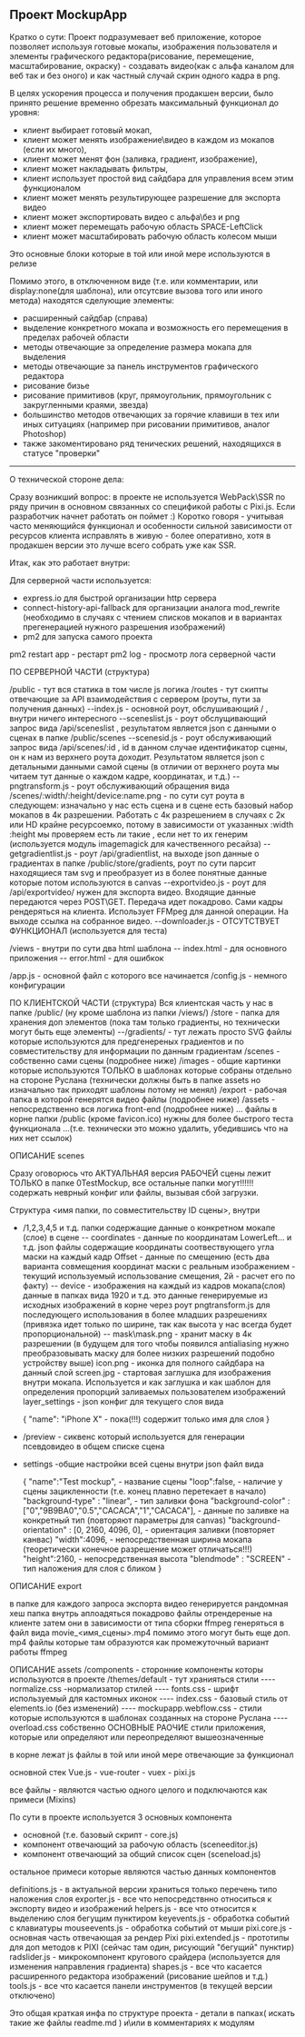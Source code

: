 Проект MockupApp
-----------------------------------------------------------------
Кратко о сути:
Проект подразумевает веб приложение, которое позволяет используя готовые  мокапы, изображения пользователя и элементы графического редактора(рисование, перемещение, масштабирование, окраску) - создавать видео(как с альфа каналом для веб так и без оного)  и как частный случай скрин одного кадра в png.

В целях ускорения процесса и получения продакшен версии, было принято решение временно обрезать максимальный функционал до уровня:

- клиент выбирает готовый мокап,
- клиент может менять изображение\видео в каждом из мокапов (если их много),
- клиент может менят фон (заливка, градиент, изображение),
- клиент может накладывать фильтры,
- клиент использует простой вид сайдбара для управления всем этим функционалом
- клиент может менять результирующее разрешение для экспорта видео
- клиент может экспортировать видео с альфа\без и png
- клиент может перемещать рабочую область SPACE-LeftClick
- клиент может масштабировать рабочую область колесом мыши

Это основные блоки которые в той или иной мере используются в релизе

Помимо этого, в отключенном виде (т.е. или комментарии, или display:none(для шаблона), или отсутсвие вызова того или иного метода) находятся сделующие элементы:

- расширенный сайдбар (справа)
- выделение конкретного мокапа и возможность его перемещения в пределах рабочей области
- методы отвечающие за определение размера мокапа для выделения
- методы отвечающие за панель инструментов графического редактора
- рисование бизье
- рисование примитивов (круг, прямоугольник, прямоугольник с закругленными краями,  звезда)
- большинство методов отвечающих за горячие клавиши в тех или иных ситуациях (например при рисовании примитивов, аналог Photoshop)
- также закоментировано ряд тенических решений, находящихся в статусе "проверки" 

-----------------------------------------------------------------

О технической стороне дела:

Сразу возникший вопрос: в проекте не используется WebPack\SSR по ряду причин в основном связанных со спецификой работы с Pixi.js. Если разработчик начнет работать он поймет :)
Коротко говоря - учитывая часто меняющийся функционал и особенности сильной зависимости от ресурсов клиента исправлять в живую - более оперативно, хотя в продакшен версии это лучше всего собрать уже как SSR.

Итак, как это работает внутри:

Для серверной части используется:
- express.io для быстрой организации http сервера
- connect-history-api-fallback для организации аналога mod_rewrite (необходимо в случаях с чтением списков мокапов и в вариантах прегенерацией нужного разрешения изображений)
- pm2 для запуска самого проекта

pm2 restart app - рестарт
pm2 log - просмотр лога серверной части

ПО СЕРВЕРНОЙ ЧАСТИ (структура)

/public - тут вся статика в том числе js логика
/routes - тут скипты отвечающие за API взаимодействия с сервером (роуты, пути за получения данных)
      --index.js   - основной роут, обслушивающий / , внутри ничего интересного
      --sceneslist.js - роут обслущивающий запрос вида /api/sceneslist , результатом является json с данными о сценах в папке /public/scenes
      --scenesid.js - роут обслуживающий запрос вида /api/scenes/:id , id в данном случае идентификатор сцены, он к нам из верхнего роута доходит. Результатом является json с детальными данными самой сцены (в отличии от верхнего роута мы читаем тут данные о каждом кадре, координатах, и т.д.)
      --pngtransform.js - роут обслуживающий обращения вида /scenes/:width/:height/device\:name.png - по сути сут роута в следующем: изначально у нас есть сцена и  в сцене есть базовый набор мокапов в 4к разрешении. Работать с 4к разрешением в случаях с 2к или HD крайне ресурсоемко, потому в зависимости от указанных :width :height мы проверяем есть ли такие , если нет то их генерим (используется модуль imagemagick для качественного ресайза)
      --getgradientlist.js  -  роут /api/gradientlist, на выходе json данные о градиентах в папке /public/store/gradients, роут по сути парсит находящиеся там svg и преобразует из в более понятные данные которые потом используются в canvas
      --exportvideo.js - роут для /api/exportvideo/ нужен для экспорта видео. Входящие данные передаются через POST\GET. Передача идет покадрово. Сами кадры рендеряться на клиента. Использует FFMpeg для данной операции. На выходе ссылка на собранное видео.
      --downloader.js - ОТСУТСТВУЕТ ФУНКЦИОНАЛ (используется для теста)

/views - внутри по сути два html шаблона 
      -- index.html - для основного приложения
      -- error.html - для ошибкок 

/app.js  - основной файл с которого все начинается
/config.js - немного конфигурации

ПО КЛИЕНТСКОЙ ЧАСТИ (структура)
Вся клиентская часть у нас в папке /public/ (ну кроме шаблона из папки /views/)
/store  - папка для хранения доп элементов (пока там только градиенты, но технически могут быть еще элементы)
      --/gradients/ - тут лежать просто SVG файлы которые используются для предгенереных градиентов и по совместительству для информации по данным градиентам 
/scenes - собственно сами сцены (подробнее ниже)
/images - общие картинки которые используются ТОЛЬКО в шаблонах которые собраны отдельно на стороне Руслана (технически должны быть в папке assets но изначально так приходят шаблоны потому не менял)
/export - рабочая папка в которой генерятся видео файлы (подробнее ниже)
/assets - непосредственно вся логика front-end (подробнее ниже)
... файлы в корне папки /public (кроме favicon.ico) нужны для более быстрого теста функционала ...(т.е. технически это можно удалить, убедившись что на них нет ссылок)


ОПИСАНИЕ scenes

Сразу оговорюсь что АКТУАЛЬНАЯ версия РАБОЧЕЙ сцены лежит ТОЛЬКО в папке 0TestMockup, все остальные папки могут!!!!!! содержать неврный конфиг или файлы, вызывая сбой загрузки.

Структура
<имя папки, по совместительству ID сцены>, внутри
  - /1,2,3,4,5 и т.д. папки содержащие данные о конкретном мокапе (слое) в сцене 
		-- coordinates - данные по координатам 
					LowerLeft... и т.д. json файлы содержащие координаты соотвествующего угла маски на каждый кадр
					Offset - данные по смещению (есть два варианта совмещения координат маски с реальным изображением - текущий используемый использование смещения, 2й - расчет его по факту)
		-- device - изображения на каждый из кадров мокапа(слоя)
		  данные в папках вида 1920 и т.д. это данные генерируемые из исходных изображений в корне через роут pngtransform.js	для последующего использования в более младших разрешениях (привязка идет только по ширине, так как высота у нас всегда будет пропорциональной)
    -- mask\mask.png - хранит маску в 4к разрешении (в будущем для того чтобы появился antialiasing нужно преобразовывать маску для более низких разрешений подобно устройству выше)
    icon.png - иконка для полного сайдбара на данный слой
    screen.jpg - стартовая заглушка для изображения внутри мокапа. Используется и как заглушка и как шаблон для определения пропорций заливаемых пользователем изображений
    layer_settings - json конфиг для текущего слоя вида

    {
				"name": "iPhone X"  - пока(!!!) содержит только имя для слоя
    }


  - /preview - сиквенс который используется для генерации псевдовидео в общем списке сцена
  - settings -общие настройки всей сцены
     внутри json файл вида

     {
		"name":"Test mockup",      - название сцены
		"loop":false,                - наличие у сцены зацикленности (т.е. конец плавно перетекает в начало)
		"background-type" : "linear",   - тип заливки фона
		"background-color" : ["0","9B9BA0","0.5","CACACA","1","CACACA"],  - данные по заливке на конкретный тип (повторяют параметры для canvas)
		"background-orientation" : [0, 2160, 4096, 0], - ориентация заливки (повторяет канвас)
		"width":4096,  - непосредственная ширина мокапа (теоретически конечное разрешение может отличаться!!!)
		"height":2160,  - непосредственная высота
		"blendmode" : "SCREEN" - тип наложения для слоя  с бликом
     }


ОПИСАНИЕ export

в папке для каждого запроса экспорта видео генерируется рандомная хеш папка
внутрь аплоадяться покадрово файлы отрендереные на клиенте
затем они в зависимости от типа сборки ffmpeg  генеряться в файл вида movie_<имя_сцены>.mp4
помимо этого могут быть еще доп. mp4 файлы которые там образуются как промежуточный вариант работы ffmpeg


ОПИСАНИЕ assets
/components - сторонние компоненты которы используются в проекте
/themes/default - тут хранияться стили
---- normalize.css  -нормализатор стилей
---- fonts.css - шрифт используемый для кастомных иконок
---- index.css - базовый стиль от elements.io (без изменений)
---- mockupapp.webflow.css - стили которые используются в шаблонах созданных на стороне Руслана
---- overload.css собственно ОСНОВНЫЕ РАОЧИЕ стили приложения, которые или определяют или переопределяют вышеозначенные

в корне лежат js файлы в той или иной мере отвечающие за функционал

основной стек Vue.js - vue-router - vuex - pixi.js

все файлы - являются частью одного целого и подключаются как примеси (Mixins) 


По сути в проекте используется 3 основных компонента
- основной (т.е. базовый скрипт - core.js)
- компонент отвечающий за рабочую область (sceneeditor.js)
- компонент отвечающий за общий список сцен (sceneload.js)

остальное примеси которые являются частью данных компонентов

definitions.js - в актуальной версии храниться только перечень типо наложения слоя
exporter.js - все что непосредствнно относиться к экспорту видео и изображений
helpers.js - все что относится к выделению слоя бегущим пунктиром 
keyevents.js - обработка событий с клавиатуры
mouseevents.js - обработка событий от мыши
pixi.core.js - основная часть отвечающая за рендер Pixi
pixi.extended.js - прототипы для доп методов к PIXI (сейчас там один, рисующий "бегущий" пунктир)
radslider.js - микрокомпонент кругового срайдера (используется для изменения направления градиента)
shapes.js - все что касается расширенного редактора изображений (рисование шейпов и т.д.)
tools.js - все что касается панели инструментов (в текущей версии отключено)

Это общая краткая инфа по структуре проекта - детали в папках( искать такие же файлы readme.md ) и\или в комментариях к модулям




